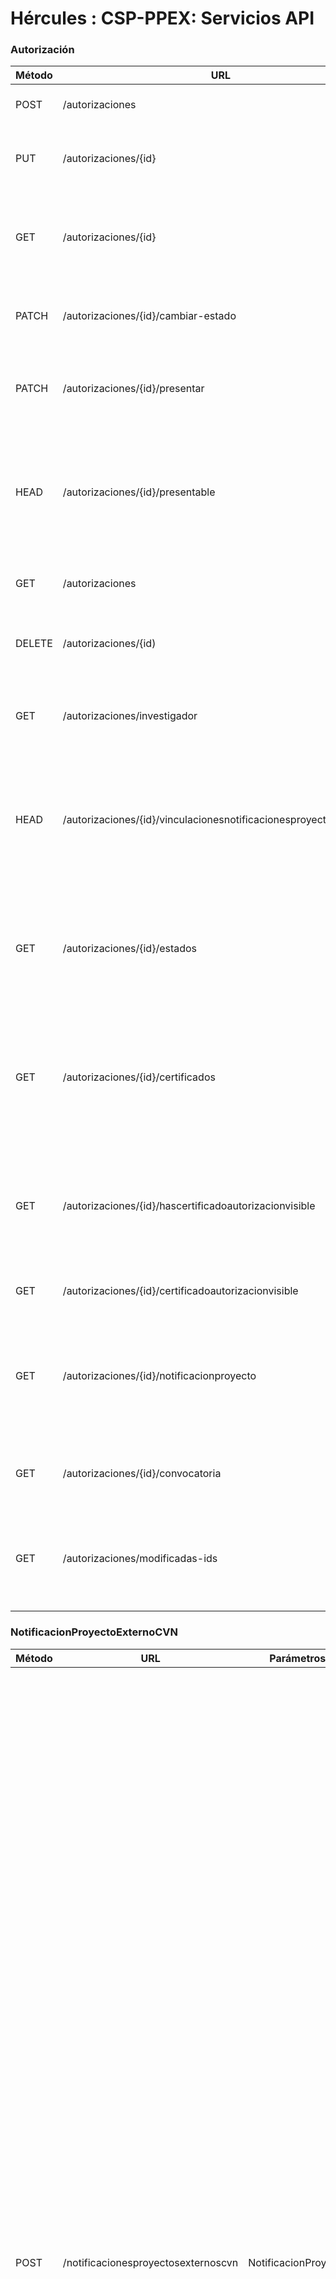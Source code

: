 # Hércules : CSP\-PPEX: Servicios API



### Autorización



| Método | URL | Parámetros | Respuesta | Permisos | Descripción |
| --- | --- | --- | --- | --- | --- |
| POST | /autorizaciones | AutorizacionInput | AutorizacionOutput | CSP\-AUT\-INV\-C | Crea Autorización |
| PUT | /autorizaciones/{id} | AutorizacionInput | AutorizacionOutput | CSP\-AUT\-INV\-ER, CSP\-AUT\-E | Actualiza Autorización |
| GET | /autorizaciones/{id} | id: identificador de la Autorización | AutorizacionOutput | CSP\-AUT\-INV\-ER, CSP\-AUT\-E, CSP\-AUT\-V | Datos de la autorización |
| PATCH | /autorizaciones/{id}/cambiar\-estado | id: identificador de la AutorizaciónEstadoAutorizacion: el estado al que se desea cambiar | AutorizacionOutput | CSP\-AUT\-INV\-ER, CSP\-AUT\-E | Devuelve AutorizacionOutput con el EstadoAutorizacion Actualizado |
| PATCH | /autorizaciones/{id}/presentar | AutorizacionOutput: Autorización a presentar | AutorizacionOutput | CSP\-AUT\-INV\-C, CSP\-AUT\-INV\-ER | Devuelve AutorizacionOutput con el EstadoAutorizacion "Presentada" |
| HEAD | /autorizaciones/{id}/presentable | id: identificador de la Autorización | AutorizacionOutput | CSP\-AUT\-INV\-C, CSP\-AUT\-INV\-ER, CSP\-AUT\-E, CSP\-AUT\-V | Comprueba si la Autorización es "presentable" |
| GET | /autorizaciones | q\+s | Page\<AutorizacionOutput\> | CSP\-AUT\-E, CSP\-AUT\-V | Devuelve todas las Autorizaciones activas |
| DELETE | /autorizaciones/{id) | id: identificador de la Autorización | void | CSP\-AUT\-B, CSP\-AUT\-INV\-BR | Elimina la autorización correspondiente al id pasado por parámetro |
| GET | /autorizaciones/investigador | q\+s | Page\<AutorizacionOutput\> | CSP\-AUT\-INV\-C, CSP\-AUT\-INV\-ER | Devuelve una lista paginada y filtrada de  las Autorizaciones que puede visualizar un investigador |
| HEAD | /autorizaciones/{id}/vinculacionesnotificacionesproyectosexternos | id: identificador de la Autorización | void | CSP\-AUT\-E, CSP\-AUT\-INV\-C, CSP\-AUT\-INV\-ER, CSP\-AUT\-V | Comprueba si existen datos vinculados a Autorizacion de   NotificacionProyectoExternoCVN |
| GET | /autorizaciones/{id}/estados | id: identificador de la Autorización | Page\<EstadoAutorizacion\>\> | CSP\-AUT\-E , CSP\-AUT\-INV\-C , CSP\-AUT\-INV\-ER , CSP\-AUT\-V | Devuelve una lista paginada y filtrada de  los EstadoAutorizacion de la Autorización |
| GET | /autorizaciones/{id}/certificados | Id: identificador de la Autorización | Page\<CertificadoAutorizacion\> | CSP\-AUT\-E , CSP\-AUT\-INV\-C , CSP\-AUT\-INV\-ER , CSP\-AUT\-V | Devuelve una lista paginada y filtrada de  los CertificadoAutorizacion de la Autorización |
| GET | /autorizaciones/{id}/hascertificadoautorizacionvisible | Id: identificador de la Autorización | Void | CSP\-AUT\-E , CSP\-AUT\-INV\-C , CSP\-AUT\-INV\-ER , CSP\-AUT\-V | Comprueba si la Autorización tiene asociado algún CertificadoAutorizacion con el campo visible a 'true'. |
| GET | /autorizaciones/{id}/certificadoautorizacionvisible | Id: identificador de la Autorización | CertificadoAutorizacionOutput | CSP\-AUT\-INV\-ER | Devuelve el certificado autorizacion Visible de la autorizacion |
| GET | /autorizaciones/{id}/notificacionproyecto | Id: identificador de la Autorización | NotificacionProyectoExternoCVNOutput | CSP\-AUT\-E , CSP\-AUT\-INV\-C , CSP\-AUT\-INV\-ER , CSP\-AUT\-V | Devuelve una  NotificacionProyectoExternoCVN asociada a la autorizacion facilitada. |
| GET | /autorizaciones/{id}/convocatoria | Id: identificador de la Autorización | ConvocatoriaTituloOutput | CSP\-AUT\-INV\-ER | Devuelve la  Convocatoria asociada a la  Autorizacion}con el id indicado si el usuario que realiza la petición es el solicitante de la Autorizacion |
| GET | /autorizaciones/modificadas\-ids | q\+sLa query estará formada por:* fechaModificacion | Lista\[Long] |  | Listado de Identificadores de Autorizaciones cuyo estado actual sea "autorizada" y la fecha de dicho estado  sea igual o superior a la fecha recibida como parámetro de entrada.Ejemplo:* fechaModificacion\=ge\="2021\-08\-18T22:00:00Z" |

  


### NotificacionProyectoExternoCVN



| Método | URL | Parámetros | Respuesta | Descripción |
| --- | --- | --- | --- | --- |
| POST | /notificacionesproyectosexternoscvn | NotificacionProyecto |  | Recibe como parámetro los campos necesarios para crear un registro en el SGI de un proyecto notificado desde el CVNSe creará un registro en la tabla NotificacionProyectoExternoCVN con los siguientes valores:* proyectoCVNId: campo "proyectoCVNId" de la entidad pasada como parámetro "NotificacionProyecto". Dato obligatorio * solicitanteRef: campo "solicitanteRef" de la entidad pasada como parámetro "NotificacionProyecto". Dato obligatorio * autorizacionId: campo "autorizacionId" de la entidad pasada como parámetro "NotificacionProyecto" * titulo: campo "titulo" de la entidad pasada como parámetro "NotificacionProyecto". Dato obligatorio * codExterno: campo "codExterno" de la entidad pasada como parámetro "NotificacionProyecto" * fechaInicio: campo "fechaInicio" de la entidad pasada como parámetro "NotificacionProyecto". Dato obligatorio * fechaFin: campo "fechaFin" de la entidad pasada como parámetro "NotificacionProyecto". Dato obligatorio * ambitoGeografico: campo "ambitoGeografico" de la entidad pasada como parámetro "NotificacionProyecto" * gradoContribucion: campo "gradoContribucion" de la entidad pasada como parámetro "NotificacionProyecto" * responsableRef: campo "responsableRef" de la entidad pasada como parámetro "NotificacionProyecto" * datosResponsable: se cogerá el campo "datosResponsable" de la entidad pasada como parámetro "NotificacionProyecto" si "responsableRef" es null * entidadParticipacionRef: campo "entidadParticipacionRef" de la entidad pasada como parámetro "NotificacionProyecto" * datosEntidadParticipacion: se cogerá el campo "datosEntidadParticipacion" de la entidad pasada como parámetro "NotificacionProyecto" si "entidadParticipacionRef" es null * nombrePrograma: campo "nombrePrograma" de la entidad pasada como parámetro "NotificacionProyecto" * importeTotal: campo "importeTotal" de la entidad pasada como parámetro "NotificacionProyecto" * porcentajeSubvencion: campo "porcentajeSubvencion" de la entidad pasada como parámetro "NotificacionProyecto" * documentoRef: campo "documentRef" de la entidad pasada como parámetro "NotificacionProyecto" * urlDocumentoAcreditacion: campo "urlDocumentoAcreditacion" de la entidad pasada como parámetro "NotificacionProyecto"  Los campos obligatorios son: proyectoCVNId, solicitanteRef, titulo, fechaInicio y fechaFinPor cada registro de la lista "entidadesFinanciadoras" de la entidad pasada como paŕametro "NotificacionProyecto" crear un registro en la tabla "NotificacionCVNEntidadFinanciadora" con los campos:* entidadFinanciadoraRef: campo "entidadFinanciadoraRef" de la entidad pasada como parámetro "EntidadFinanciadora" dentro de la lista de "entidadesFinanciadoras" * datosEntidadFinanciadora: se cogerá el campo "datosEntidadFinanciadora" de la entidad pasada como parámetro "EntidadFinanciadora" dentro de la lista de "entidadesFinanciadoras" si el campo "entidadFinanciadoraRef" es null |

  


  





